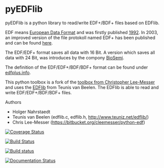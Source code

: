 # pyEDFlib
pyEDFlib is a python library to read/write EDF+/BDF+ files based on EDFlib.

EDF means [European Data Format](http://www.edfplus.info/) and was firstly published [1992](http://www.sciencedirect.com/science/article/pii/0013469492900097). 
In 2003, an improved version of the file protokoll named EDF+ has been published and can be found [here](http://www.sciencedirect.com/science/article/pii/0013469492900097).

The EDF/EDF+ format saves all data with 16 Bit. A version which saves all data with 24 Bit,
was introduces by the compony [BioSemi](http://www.biosemi.com/faq/file_format.htm).

The definition of the EDF/EDF+/BDF/BDF+ format can be found under [edfplus.info](http://www.edfplus.info/).

This python toolbox is a fork of the [toolbox from Christopher Lee-Messer](https://bitbucket.org/cleemesser/python-edf/)
and uses the [EDFlib](http://www.teuniz.net/edflib/) from Teunis van Beelen.
The EDFlib is able to read and write EDF/EDF+/BDF/BDF+ files.

Authors
* Holger Nahrstaedt
* Teunis van Beelen (edflib.c, edflib.h, http://www.teuniz.net/edflib/)
* Chris Lee-Messer (https://bitbucket.org/cleemesser/python-edf)



[![Coverage Status](https://coveralls.io/repos/holgern/pyedflib/badge.svg?branch=master&service=github)](https://coveralls.io/github/holgern/pyedflib?branch=master)

[![Build Status](https://travis-ci.org/holgern/pyedflib.svg)](https://travis-ci.org/holgern/pyedflib)

[![Build status](https://ci.appveyor.com/api/projects/status/49wwigslgtj288q1?svg=true)](https://ci.appveyor.com/project/HolgerNahrstaedt/pyedflib)

[![Documentation Status](https://readthedocs.org/projects/pyedflib/badge/?version=latest)](http://pyedflib.readthedocs.org/en/latest/?badge=latest)